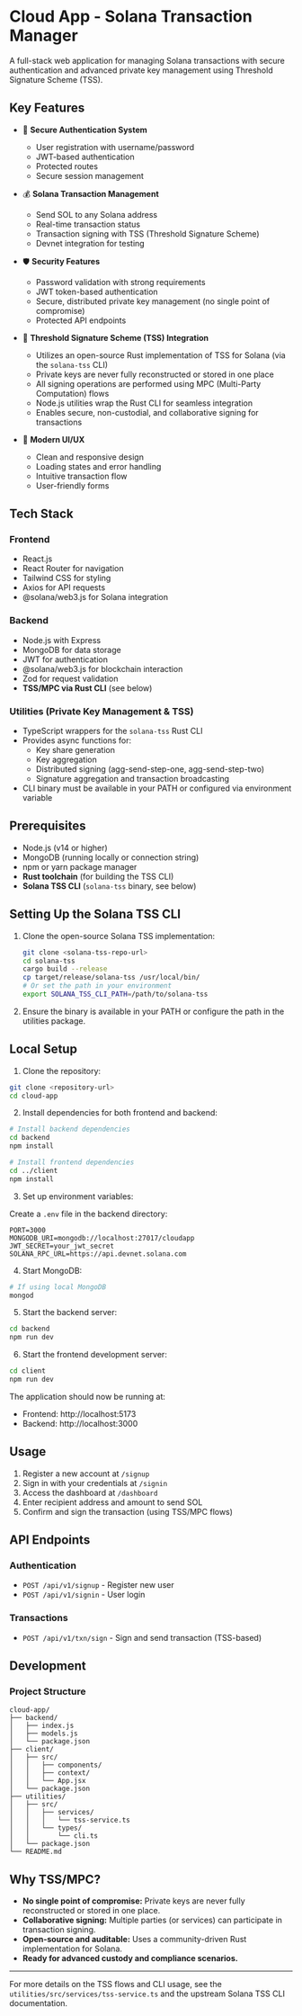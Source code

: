 # Cloud App - Solana Transaction Manager

A full-stack web application for managing Solana transactions with secure authentication and advanced private key management using Threshold Signature Scheme (TSS).

## Key Features

- 🔐 **Secure Authentication System**
  - User registration with username/password
  - JWT-based authentication
  - Protected routes
  - Secure session management

- 💰 **Solana Transaction Management**
  - Send SOL to any Solana address
  - Real-time transaction status
  - Transaction signing with TSS (Threshold Signature Scheme)
  - Devnet integration for testing

- 🛡️ **Security Features**
  - Password validation with strong requirements
  - JWT token-based authentication
  - Secure, distributed private key management (no single point of compromise)
  - Protected API endpoints

- 🔗 **Threshold Signature Scheme (TSS) Integration**
  - Utilizes an open-source Rust implementation of TSS for Solana (via the `solana-tss` CLI)
  - Private keys are never fully reconstructed or stored in one place
  - All signing operations are performed using MPC (Multi-Party Computation) flows
  - Node.js utilities wrap the Rust CLI for seamless integration
  - Enables secure, non-custodial, and collaborative signing for transactions

- 🎨 **Modern UI/UX**
  - Clean and responsive design
  - Loading states and error handling
  - Intuitive transaction flow
  - User-friendly forms

## Tech Stack

### Frontend
- React.js
- React Router for navigation
- Tailwind CSS for styling
- Axios for API requests
- @solana/web3.js for Solana integration

### Backend
- Node.js with Express
- MongoDB for data storage
- JWT for authentication
- @solana/web3.js for blockchain interaction
- Zod for request validation
- **TSS/MPC via Rust CLI** (see below)

### Utilities (Private Key Management & TSS)
- TypeScript wrappers for the `solana-tss` Rust CLI
- Provides async functions for:
  - Key share generation
  - Key aggregation
  - Distributed signing (agg-send-step-one, agg-send-step-two)
  - Signature aggregation and transaction broadcasting
- CLI binary must be available in your PATH or configured via environment variable

## Prerequisites

- Node.js (v14 or higher)
- MongoDB (running locally or connection string)
- npm or yarn package manager
- **Rust toolchain** (for building the TSS CLI)
- **Solana TSS CLI** (`solana-tss` binary, see below)

## Setting Up the Solana TSS CLI

1. Clone the open-source Solana TSS implementation:
   ```bash
   git clone <solana-tss-repo-url>
   cd solana-tss
   cargo build --release
   cp target/release/solana-tss /usr/local/bin/
   # Or set the path in your environment
   export SOLANA_TSS_CLI_PATH=/path/to/solana-tss
   ```
2. Ensure the binary is available in your PATH or configure the path in the utilities package.

## Local Setup

1. Clone the repository:
```bash
git clone <repository-url>
cd cloud-app
```

2. Install dependencies for both frontend and backend:
```bash
# Install backend dependencies
cd backend
npm install

# Install frontend dependencies
cd ../client
npm install
```

3. Set up environment variables:

Create a `.env` file in the backend directory:
```env
PORT=3000
MONGODB_URI=mongodb://localhost:27017/cloudapp
JWT_SECRET=your_jwt_secret
SOLANA_RPC_URL=https://api.devnet.solana.com
```

4. Start MongoDB:
```bash
# If using local MongoDB
mongod
```

5. Start the backend server:
```bash
cd backend
npm run dev
```

6. Start the frontend development server:
```bash
cd client
npm run dev
```

The application should now be running at:
- Frontend: http://localhost:5173
- Backend: http://localhost:3000

## Usage

1. Register a new account at `/signup`
2. Sign in with your credentials at `/signin`
3. Access the dashboard at `/dashboard`
4. Enter recipient address and amount to send SOL
5. Confirm and sign the transaction (using TSS/MPC flows)

## API Endpoints

### Authentication
- `POST /api/v1/signup` - Register new user
- `POST /api/v1/signin` - User login

### Transactions
- `POST /api/v1/txn/sign` - Sign and send transaction (TSS-based)

## Development

### Project Structure
```
cloud-app/
├── backend/
│   ├── index.js
│   ├── models.js
│   └── package.json
├── client/
│   ├── src/
│   │   ├── components/
│   │   ├── context/
│   │   └── App.jsx
│   └── package.json
├── utilities/
│   ├── src/
│   │   ├── services/
│   │   │   └── tss-service.ts
│   │   └── types/
│   │       └── cli.ts
│   └── package.json
└── README.md
```

## Why TSS/MPC?
- **No single point of compromise:** Private keys are never fully reconstructed or stored in one place.
- **Collaborative signing:** Multiple parties (or services) can participate in transaction signing.
- **Open-source and auditable:** Uses a community-driven Rust implementation for Solana.
- **Ready for advanced custody and compliance scenarios.**

---

For more details on the TSS flows and CLI usage, see the `utilities/src/services/tss-service.ts` and the upstream Solana TSS CLI documentation.